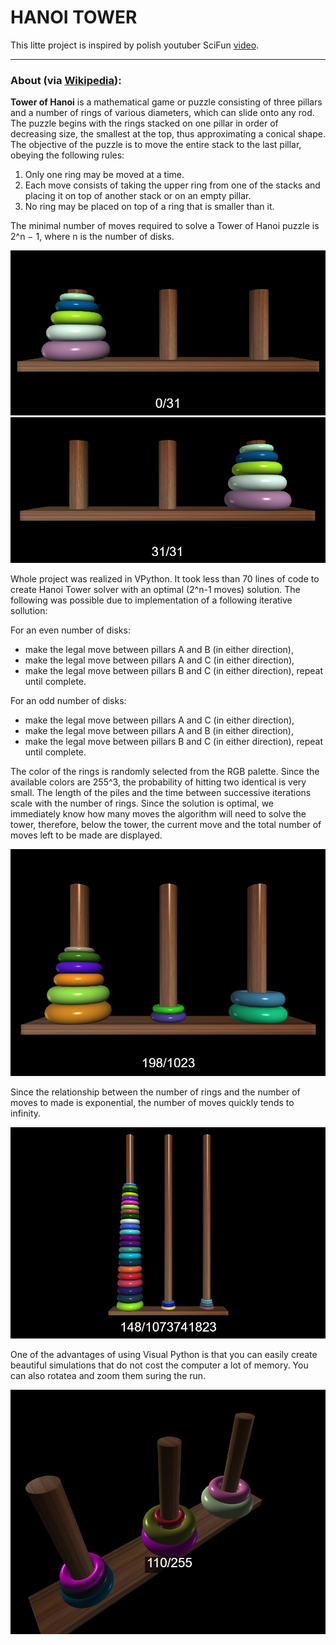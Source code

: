 # HANOI TOWER
This litte project is inspired by polish youtuber SciFun [video](https://www.youtube.com/watch?v=iG4lHkfuu8I).
___
### About (via [Wikipedia](https://en.wikipedia.org/wiki/Tower_of_Hanoi)):
**Tower of Hanoi** is a mathematical game or puzzle consisting of three pillars and a number of rings of various diameters, which can slide onto any rod. The puzzle begins with the rings stacked on one pillar in order of decreasing size, the smallest at the top, thus approximating a conical shape. The objective of the puzzle is to move the entire stack to the last pillar, obeying the following rules:
1. Only one ring may be moved at a time.
1. Each move consists of taking the upper ring from one of the stacks and placing it on top of another stack or on an empty pillar.
1. No ring may be placed on top of a ring that is smaller than it.

The minimal number of moves required to solve a Tower of Hanoi puzzle is 2^n − 1, where n is the number of disks.

![](images/start.png)
![](images/end.png)


Whole project was realized in VPython. It took less than 70 lines of code to create Hanoi Tower solver with an optimal (2^n-1 moves) solution. The following was possible due to implementation of a following iterative sollution:

For an even number of disks:
- make the legal move between pillars A and B (in either direction),
- make the legal move between pillars A and C (in either direction),
- make the legal move between pillars B and C (in either direction),
repeat until complete.

For an odd number of disks:
- make the legal move between pillars A and C (in either direction),
- make the legal move between pillars A and B (in either direction),
- make the legal move between pillars B and C (in either direction),
repeat until complete.

The color of the rings is randomly selected from the RGB palette. Since the available colors are 255^3, the probability of hitting two identical is very small. The length of the piles and the time between successive iterations scale with the number of rings. Since the solution is optimal, we immediately know how many moves the algorithm will need to solve the tower, therefore, below the tower, the current move and the total number of moves left to be made are displayed.

![](images/solving.png)

Since the relationship between the number of rings and the number of moves to made is exponential, the number of moves quickly tends to infinity.

![](images/big_one.png)

One of the advantages of using Visual Python is that you can easily create beautiful simulations that do not cost the computer a lot of memory. You can also rotatea and zoom them suring the run.

![](images/rotate.png)
